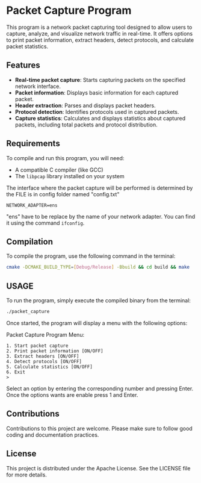 # Packet Capture Program

This program is a network packet capturing tool designed to allow users to capture, analyze, and visualize network traffic in real-time. It offers options to print packet information, extract headers, detect protocols, and calculate packet statistics.

## Features

- **Real-time packet capture**: Starts capturing packets on the specified network interface.
- **Packet information**: Displays basic information for each captured packet.
- **Header extraction**: Parses and displays packet headers.
- **Protocol detection**: Identifies protocols used in captured packets.
- **Capture statistics**: Calculates and displays statistics about captured packets, including total packets and protocol distribution.

## Requirements

To compile and run this program, you will need:

- A compatible C compiler (like GCC)
- The `libpcap` library installed on your system

The interface where the packet  capture will be performed is determined by the FILE is in config folder named "config.txt"

```
NETWORK_ADAPTER=ens
```
"ens" have to be replace by the name of  your network adapter. You can find it using the command `ifconfig`.

## Compilation

To compile the program, use the following command in the terminal:

```bash
cmake -DCMAKE_BUILD_TYPE=[Debug/Release] -Bbuild && cd build && make
```

## USAGE
To run the program, simply execute the compiled binary from the terminal:

```bash
./packet_capture
```

Once started, the program will display a menu with the following options:

Packet Capture Program Menu:
```
1. Start packet capture
2. Print packet information [ON/OFF]
3. Extract headers [ON/OFF]
4. Detect protocols [ON/OFF]
5. Calculate statistics [ON/OFF]
6. Exit
>
```
Select an option by entering the corresponding number and pressing Enter. Once the options wants are enable press 1 and Enter.

## Contributions

Contributions to this project are welcome. Please make sure to follow good coding and documentation practices.

## License

This project is distributed under the Apache License. See the LICENSE file for more details. 